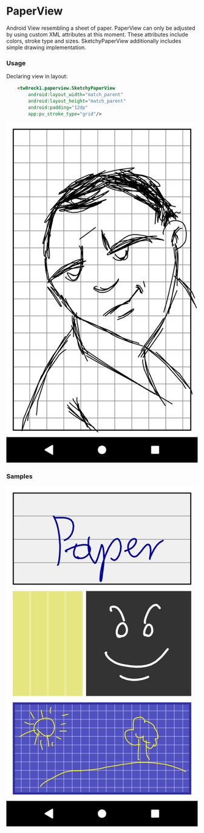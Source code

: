 # PaperView
Android View resembling a sheet of paper. PaperView can only be adjusted by using custom XML attributes at this moment. These attributes include colors, stroke type and sizes. SketchyPaperView additionally includes simple drawing implementation.
### Usage
Declaring view in layout:
```xml
    <tw0reck1.paperview.SketchyPaperView
        android:layout_width="match_parent"
        android:layout_height="match_parent"
        android:padding="12dp"
        app:pv_stroke_type="grid"/>
```
![Sample](sample.png)
### Samples
![Screenshot](screenshot.png)
